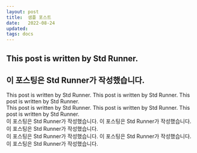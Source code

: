 ```yaml
---
layout: post
title:  샘플 포스트
date:   2022-08-24
updated: 
tags: docs
---
```

## This post is written by Std Runner.
## 이 포스팅은 Std Runner가 작성했습니다.
This post is written by Std Runner. This post is written by Std Runner. This post is written by Std Runner.<br>
This post is written by Std Runner. This post is written by Std Runner. This post is written by Std Runner.<br>
이 포스팅은 Std Runner가 작성했습니다. 이 포스팅은 Std Runner가 작성했습니다. 이 포스팅은 Std Runner가 작성했습니다.<br>
이 포스팅은 Std Runner가 작성했습니다. 이 포스팅은 Std Runner가 작성했습니다. 이 포스팅은 Std Runner가 작성했습니다.<br>